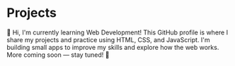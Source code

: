 # Projects
👋 Hi, I'm currently learning Web Development! This GitHub profile is where I share my projects and practice using HTML, CSS, and JavaScript. I'm building small apps to improve my skills and explore how the web works. More coming soon — stay tuned! 🚀

